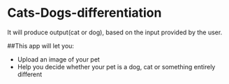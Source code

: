 # Cats-Dogs-differentiation
It will produce output(cat or dog), based on the input provided by the user.

##This app will let you:
- Upload an image of your pet
- Help you decide whether your pet is a dog, cat or something entirely different
